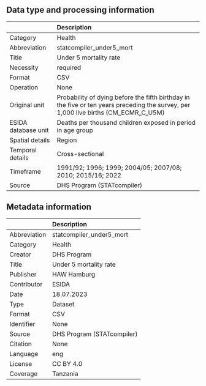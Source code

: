 ## Data type and processing information 

|                     | Description                                                                                                                         |
|:--------------------|:------------------------------------------------------------------------------------------------------------------------------------|
| Category            | Health                                                                                                                              |
| Abbreviation        | statcompiler_under5_mort                                                                                                            |
| Title               | Under 5 mortality rate                                                                                                              |
| Necessity           | required                                                                                                                            |
| Format              | CSV                                                                                                                                 |
| Operation           | None                                                                                                                                |
| Original unit       | Probability of dying before the fifth birthday in the five or ten years preceding the survey, per 1,000 live births (CM_ECMR_C_U5M) |
| ESIDA database unit | Deaths per thousand children exposed in period in age group                                                                         |
| Spatial details     | Region                                                                                                                              |
| Temporal details    | Cross-sectional                                                                                                                     |
| Timeframe           | 1991/92; 1996; 1999; 2004/05; 2007/08; 2010; 2015/16; 2022                                                                          |
| Source              | DHS Program (STATcompiler)                                                                                                          |

## Metadata information 

|              | Description                |
|:-------------|:---------------------------|
| Abbreviation | statcompiler_under5_mort   |
| Category     | Health                     |
| Creator      | DHS Program                |
| Title        | Under 5 mortality rate     |
| Publisher    | HAW Hamburg                |
| Contributor  | ESIDA                      |
| Date         | 18.07.2023                 |
| Type         | Dataset                    |
| Format       | CSV                        |
| Identifier   | None                       |
| Source       | DHS Program (STATcompiler) |
| Citation     | None                       |
| Language     | eng                        |
| License      | CC BY 4.0                  |
| Coverage     | Tanzania                   |